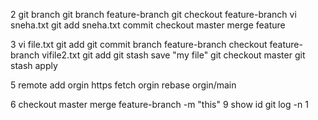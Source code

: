 2
git branch
git branch feature-branch
git checkout feature-branch
vi sneha.txt
git add sneha.txt
commit
checkout master
merge feature 

3
vi file.txt
git add
git commit
branch feature-branch
checkout feature-branch
vifile2.txt
git add
git stash save "my file"
git checkout master
git stash apply

5
remote add orgin https
fetch orgin 
rebase orgin/main

6
checkout master
merge feature-branch -m "this"
9
show id
git log -n 1
